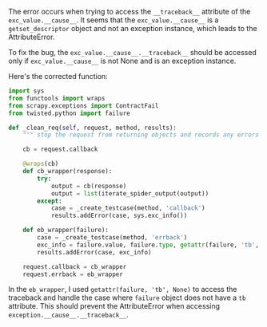 The error occurs when trying to access the `__traceback__` attribute of the `exc_value.__cause__`. It seems that the `exc_value.__cause__` is a `getset_descriptor` object and not an exception instance, which leads to the AttributeError.

To fix the bug, the `exc_value.__cause__.__traceback__` should be accessed only if `exc_value.__cause__` is not None and is an exception instance.

Here's the corrected function:

```python
import sys
from functools import wraps
from scrapy.exceptions import ContractFail
from twisted.python import failure

def _clean_req(self, request, method, results):
    """ stop the request from returning objects and records any errors """

    cb = request.callback

    @wraps(cb)
    def cb_wrapper(response):
        try:
            output = cb(response)
            output = list(iterate_spider_output(output))
        except:
            case = _create_testcase(method, 'callback')
            results.addError(case, sys.exc_info())

    def eb_wrapper(failure):
        case = _create_testcase(method, 'errback')
        exc_info = failure.value, failure.type, getattr(failure, 'tb', None)
        results.addError(case, exc_info)

    request.callback = cb_wrapper
    request.errback = eb_wrapper
```

In the `eb_wrapper`, I used `getattr(failure, 'tb', None)` to access the traceback and handle the case where `failure` object does not have a `tb` attribute. This should prevent the AttributeError when accessing `exception.__cause__.__traceback__`.